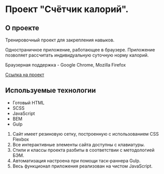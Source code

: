 # Проект "Счётчик калорий".

## О проекте
Тренировочный проект для закрепления навыков.

Одностраничное приложение, работающее в браузере. Приложение позволяет рассчитать индивидуальную суточную норму калорий.

Браузерная поддержка - Google Chrome, Mozilla Firefox

[Ссылка на проект](https://pavel-nyukalo.github.io/calories/)

## Используемые технологии
* Готовый HTML
* SCSS
* JavaScript
* BEM
* Gulp

1. Сайт имеет резиновую сетку, построенную с использованием CSS Flexbox
2. Все интерактивные элементы сайта доступны с клавиатуры.
3. Стили и классы проекта разбиты в соответствии с методологией БЭМ.
4. Автоматизация настроена при помощи таск-раннера Gulp.
5. Весь функционал приложения реализован на чистом JavaScript.
